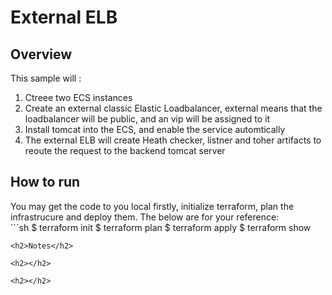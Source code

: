 # External ELB

<h2>Overview</h2>

This sample will :<br>
<ol start="1">
<li> Ctreee two ECS instances </li>
<li> Create an external classic Elastic Loadbalancer, external means that the loadbalancer will be public, and an vip will be assigned to it</li>
<li> Install tomcat into the ECS, and enable the service automtically</li>
<li> The external ELB will create Heath checker, listner and toher artifacts to reoute the request to the backend tomcat server</li>
</ol>

<h2>How to run</h2>
You may get the code to you local firstly, initialize terraform, plan the infrastrucure and deploy them. The below are for your reference:
<br>
```sh
$ terraform init
$ terraform plan
$ terraform apply
$ terraform show

```
<h2>Notes</h2>

<h2></h2>

<h2></h2>
